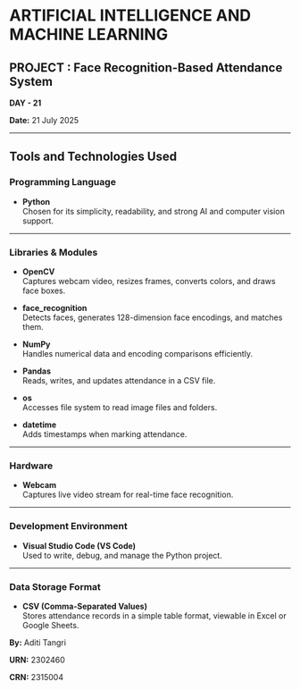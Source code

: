 # ARTIFICIAL INTELLIGENCE AND MACHINE LEARNING
## PROJECT : Face Recognition-Based Attendance System  
**DAY - 21**

**Date:** 21 July 2025  

---

## Tools and Technologies Used

### Programming Language
- **Python**  
  Chosen for its simplicity, readability, and strong AI and computer vision support.

---

### Libraries & Modules

- **OpenCV**  
  Captures webcam video, resizes frames, converts colors, and draws face boxes.

- **face_recognition**  
  Detects faces, generates 128-dimension face encodings, and matches them.

- **NumPy**  
  Handles numerical data and encoding comparisons efficiently.

- **Pandas**  
  Reads, writes, and updates attendance in a CSV file.

- **os**  
  Accesses file system to read image files and folders.

- **datetime**  
  Adds timestamps when marking attendance.

---

### Hardware
- **Webcam**  
  Captures live video stream for real-time face recognition.

---

### Development Environment
- **Visual Studio Code (VS Code)**  
  Used to write, debug, and manage the Python project.

---

### Data Storage Format
- **CSV (Comma-Separated Values)**  
  Stores attendance records in a simple table format, viewable in Excel or Google Sheets.




**By:** Aditi Tangri 

**URN:** 2302460 

**CRN:** 2315004  

